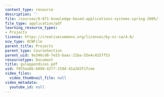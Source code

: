 ```yaml
---
content_type: resource
description: ''
file: /courses/6-871-knowledge-based-applications-systems-spring-2005/f655ea8bb89942f7319d41a203f1fcee_gulappendices.pdf
file_type: application/pdf
learning_resource_types:
- Projects
license: https://creativecommons.org/licenses/by-nc-sa/4.0/
ocw_type: OCWFile
parent_title: Projects
parent_type: CourseSection
parent_uid: 9a346cd8-7e53-baac-21ba-55e4c4157f53
resourcetype: Document
title: gulappendices.pdf
uid: f655ea8b-b899-42f7-319d-41a203f1fcee
video_files:
  video_thumbnail_file: null
video_metadata:
  youtube_id: null
---
```


